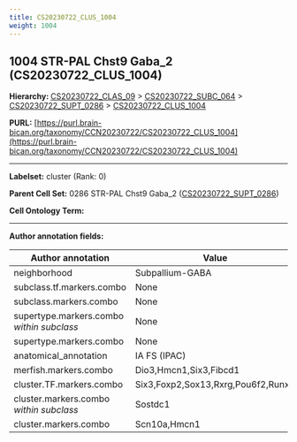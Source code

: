 ```yaml
---
title: CS20230722_CLUS_1004
weight: 1004
---
```

## 1004 STR-PAL Chst9 Gaba_2 (CS20230722_CLUS_1004)
<b>Hierarchy: </b>
[CS20230722_CLAS_09](../CS20230722_CLAS_09) >
[CS20230722_SUBC_064](../CS20230722_SUBC_064) >
[CS20230722_SUPT_0286](../CS20230722_SUPT_0286) >
[CS20230722_CLUS_1004](../CS20230722_CLUS_1004)

**PURL:** [https://purl.brain-bican.org/taxonomy/CCN20230722/CS20230722_CLUS_1004](https://purl.brain-bican.org/taxonomy/CCN20230722/CS20230722_CLUS_1004)

---


**Labelset:** cluster (Rank: 0)

**Parent Cell Set:** 0286 STR-PAL Chst9 Gaba_2 ([CS20230722_SUPT_0286](../CS20230722_SUPT_0286))



**Cell Ontology Term:** 

[MARKER GENES.]: #


---

[TRANSFERRED ANNOTATIONS.]: #


[AUTHOR ANNOTATION FIELDS.]: #


**Author annotation fields:**

| Author annotation | Value |
|-------------------|-------|
|neighborhood|Subpallium-GABA|
|subclass.tf.markers.combo|None|
|subclass.markers.combo|None|
|supertype.markers.combo _within subclass_|None|
|supertype.markers.combo|None|
|anatomical_annotation|IA FS (IPAC)|
|merfish.markers.combo|Dio3,Hmcn1,Six3,Fibcd1|
|cluster.TF.markers.combo|Six3,Foxp2,Sox13,Rxrg,Pou6f2,Runx2|
|cluster.markers.combo _within subclass_|Sostdc1|
|cluster.markers.combo|Scn10a,Hmcn1|
